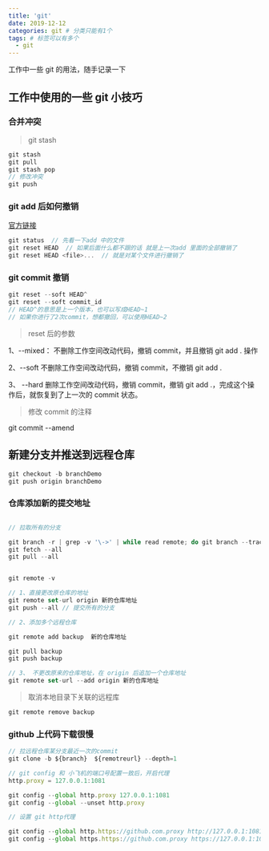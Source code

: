 ```yaml
---
title: 'git'
date: 2019-12-12
categories: git # 分类只能有1个
tags: # 标签可以有多个
  - git
---
```


工作中一些 git 的用法，随手记录一下

<!-- more -->

## 工作中使用的一些 git 小技巧

### 合并冲突

> git stash

```js
git stash
git pull
git stash pop
// 修改冲突
git push
```

### git add 后如何撤销

[官方链接](https://git-scm.com/book/zh/v2/Git-%E5%9F%BA%E7%A1%80-%E6%92%A4%E6%B6%88%E6%93%8D%E4%BD%9C)

```js
git status  // 先看一下add 中的文件
git reset HEAD  // 如果后面什么都不跟的话 就是上一次add 里面的全部撤销了
git reset HEAD <file>...  // 就是对某个文件进行撤销了
```

### git commit 撤销

```js
git reset --soft HEAD^
git reset --soft commit_id
// HEAD^的意思是上一个版本，也可以写成HEAD~1
// 如果你进行了2次commit，想都撤回，可以使用HEAD~2
```

> reset 后的参数

1、--mixed： 不删除工作空间改动代码，撤销 commit，并且撤销 git add . 操作

2、--soft 不删除工作空间改动代码，撤销 commit，不撤销 git add .

3、 --hard 删除工作空间改动代码，撤销 commit，撤销 git add .，完成这个操作后，就恢复到了上一次的 commit 状态。

> 修改 commit 的注释

git commit --amend

## 新建分支并推送到远程仓库

```js
git checkout -b branchDemo
git push origin branchDemo
```

### 仓库添加新的提交地址

```js

// 拉取所有的分支

git branch -r | grep -v '\->' | while read remote; do git branch --track "${remote#origin/}" "$remote"; done
git fetch --all
git pull --all


git remote -v

// 1、直接更改原仓库的地址
git remote set-url origin 新的仓库地址
git push --all // 提交所有的分支

// 2、添加多个远程仓库

git remote add backup  新的仓库地址

git pull backup
git push backup

// 3、 不更改原来的仓库地址，在 origin 后追加一个仓库地址
git remote set-url --add origin 新的仓库地址

```

> 取消本地目录下关联的远程库

```js
git remote remove backup
```

### github 上代码下载很慢

```js
// 拉远程仓库某分支最近一次的commit
git clone -b ${branch}  ${remotreurl} --depth=1

// git config 和 小飞机的端口号配置一致后，开启代理
http.proxy = 127.0.0.1:1081

git config --global http.proxy 127.0.0.1:1081
git config --global --unset http.proxy

// 设置 git http代理

git config --global http.https://github.com.proxy http://127.0.0.1:1081
git config --global https.https://github.com.proxy https://127.0.0.1:1081
```

